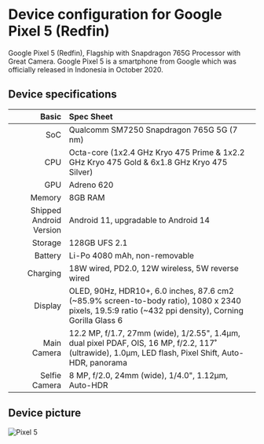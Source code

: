 # Device configuration for Google Pixel 5 (Redfin)

Google Pixel 5 (Redfin), Flagship with Snapdragon 765G Processor with Great Camera. Google Pixel 5 is a smartphone from Google which was officially released in Indonesia in October 2020.

## Device specifications

Basic   | Spec Sheet
-------:|:-------------------------
SoC     | Qualcomm SM7250 Snapdragon 765G 5G (7 nm)
CPU     | Octa-core (1x2.4 GHz Kryo 475 Prime & 1x2.2 GHz Kryo 475 Gold & 6x1.8 GHz Kryo 475 Silver)
GPU     | Adreno 620
Memory  | 8GB RAM
Shipped Android Version | Android 11, upgradable to Android 14
Storage | 128GB UFS 2.1
Battery | Li-Po 4080 mAh, non-removable
Charging | 18W wired, PD2.0, 12W wireless, 5W reverse wired
Display | OLED, 90Hz, HDR10+, 6.0 inches, 87.6 cm2 (~85.9% screen-to-body ratio), 1080 x 2340 pixels, 19.5:9 ratio (~432 ppi density), Corning Gorilla Glass 6
Main Camera | 12.2 MP, f/1.7, 27mm (wide), 1/2.55", 1.4µm, dual pixel PDAF, OIS, 16 MP, f/2.2, 117˚ (ultrawide), 1.0µm, LED flash, Pixel Shift, Auto-HDR, panorama
Selfie Camera | 8 MP, f/2.0, 24mm (wide), 1/4.0", 1.12µm, Auto-HDR

## Device picture

![Pixel 5](https://fdn2.gsmarena.com/vv/pics/google/google-pixel-5-5g-1.jpg "Pixel 5")
